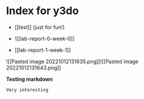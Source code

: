 # Index for y3do

- [[test]] (just for fun!)

- ![[lab-report-0-week-0]]
- [[lab-report-1-week-1]]

![[Pasted image 20221012131635.png]]![[Pasted image 20221012131643.png]]


**Testing markdown**

```Very interesting```
